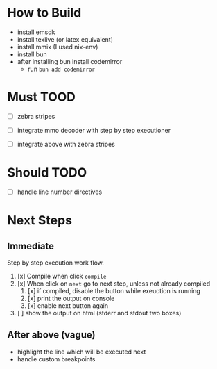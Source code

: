 # How to Build
- install emsdk
- install texlive (or latex equivalent)
- install mmix (I used nix-env)
- install bun
- after installing bun install codemirror
   - run `bun add codemirror`

# Must TOOD
- [ ] zebra stripes
- [ ] integrate mmo decoder with step by step executioner
- [ ] integrate above with zebra stripes


# Should TODO
- [ ] handle line number directives

# Next Steps

## Immediate

Step by step execution work flow.
1. [x] Compile when click `compile`
2. [x] When click on `next` go to next step, unless not already compiled
   1. [x] if compiled, disable the button while exeuction is running
   2. [x] print the output on console
   3. [x] enable next button again
3. [ ] show the output on html (stderr and stdout two boxes)

## After above (vague)
- highlight the line which will be executed next
- handle custom breakpoints
